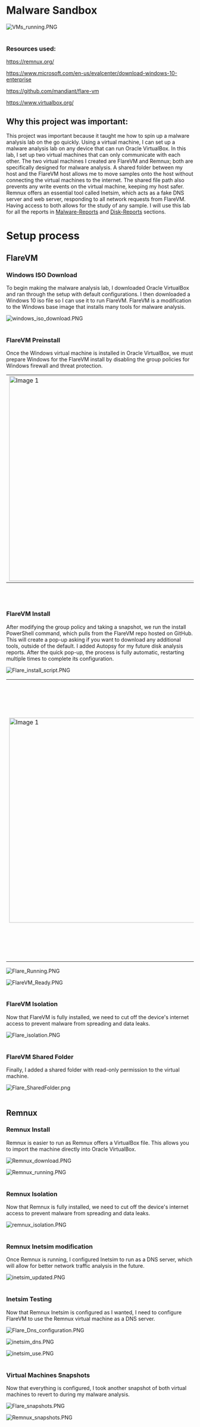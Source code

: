 
# Malware Sandbox

![VMs_running.PNG](./VMs_running.png)
<br><br>
### Resources used:

https://remnux.org/

https://www.microsoft.com/en-us/evalcenter/download-windows-10-enterprise

https://github.com/mandiant/flare-vm

https://www.virtualbox.org/

## Why this project was important:
This project was important because it taught me how to spin up a malware analysis lab on the go quickly. Using a virtual machine, I can set up a malware analysis lab on any device that can run Oracle VirtualBox. In this lab, I set up two virtual machines that can only communicate with each other.  The two virtual machines I created are FlareVM and Remnux; both are specifically designed for malware analysis. A shared folder between my host and the FlareVM host allows me to move samples onto the host without connecting the virtual machines to the internet. The shared file path also prevents any write events on the virtual machine, keeping my host safer. Remnux offers an essential tool called Inetsim, which acts as a fake DNS server and web server, responding to all network requests from FlareVM. Having access to both allows for the study of any sample. I will use this lab for all the reports in [Malware-Reports](./Malware-Reports/reports.md) and [Disk-Reports](./Disk-Reports/reports.md) sections. 

# Setup process


## FlareVM

### Windows ISO Download

To begin making the malware analysis lab, I downloaded Oracle VirtualBox and ran through the setup with default configurations. I then downloaded a Windows 10 iso file so I can use it to run FlareVM. FlareVM is a modification to the Windows base image that installs many tools for malware analysis.

![windows_iso_download.PNG](./windows_iso_download.png)
<br><br>

### FlareVM Preinstall

Once the Windows virtual machine is installed in Oracle VirtualBox, we must prepare Windows for the FlareVM install by disabling the group policies for Windows firewall and threat protection.

<table>
  <tr>
    <td><img src="Flare_preinstall1.png" alt="Image 1" width="550"/></td>
    <td><img src="Flare_preinstall3.png" alt="Image 2" width="550"/></td>
  </tr>
</table>


<br><br>

### FlareVM Install

After modifying the group policy and taking a snapshot, we run the install PowerShell command, which pulls from the FlareVM repo hosted on GitHub. This will create a pop-up asking if you want to download any additional tools, outside of the default. I added Autopsy for my future disk analysis reports. After the quick pop-up, the process is fully automatic, restarting multiple times to complete its configuration. 

![Flare_install_script.PNG](./Flare_install_script.png)


<table>
  <tr>
    <td><img src="Flare_Running.png" alt="Image 1" width="550"/></td>
    <td><img src="FlareVM_Ready.png" alt="Image 2" width="750"/></td>
  </tr>
</table>

![Flare_Running.PNG](./Flare_Running.png)

![FlareVM_Ready.PNG](./FlareVM_Ready.png)
<br><br>

### FlareVM Isolation

Now that FlareVM is fully installed, we need to cut off the device's internet access to prevent malware from spreading and data leaks.

![Flare_isolation.PNG](./Flare_isolation.png)
<br><br>


### FlareVM Shared Folder

Finally, I added a shared folder with read-only permission to the virtual machine.

![Flare_SharedFolder.png](./Flare_SharedFolder.png)
<br><br>


## Remnux

### Remnux Install

Remnux is easier to run as Remnux offers a VirtualBox file. This allows you to import the machine directly into Oracle VirtualBox.

![Remnux_download.PNG](./Remnux_download.PNG)

![Remnux_running.PNG](./Remnux_running.png)
<br><br>

### Remnux Isolation

Now that Remnux is fully installed, we need to cut off the device's internet access to prevent malware from spreading and data leaks.

![remnux_isolation.PNG](./remnux_isolation.PNG)
<br><br>
      

### Remnux Inetsim modification


Once Remnux is running, I configured Inetsim to run as a DNS server, which will allow for better network traffic analysis in the future.

![inetsim_updated.PNG](./inetsim_updated.png)
<br><br>

### Inetsim Testing

Now that Remnux Inetsim is configured as I wanted, I need to configure FlareVM to use the Remnux virtual machine as a DNS server.

![Flare_Dns_configuration.PNG](./Flare_Dns_configuration.png)

![inetsim_dns.PNG](./inetsim_dns.png)

![inetsim_use.PNG](./inetsim_use.png)
<br><br>

### Virtual Machines Snapshots

Now that everything is configured, I took another snapshot of both virtual machines to revert to during my malware analysis.

![Flare_snapshots.PNG](./Flare_snapshots.png)

![Remnux_snapshots.PNG](./Remnux_snapshots.png)








```
